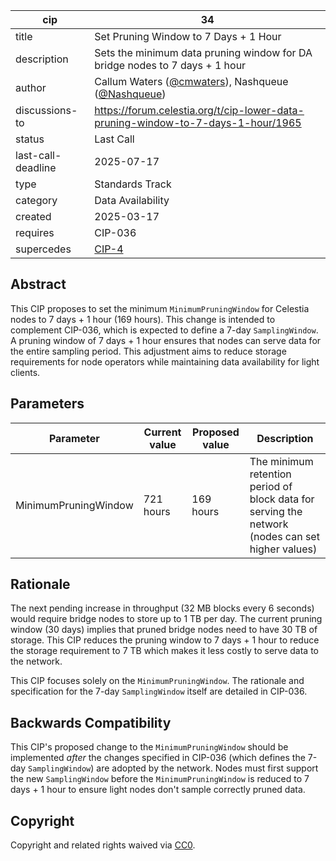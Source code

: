 | cip | 34 |
| - | - |
| title            | Set Pruning Window to 7 Days + 1 Hour                                                              |
| description      | Sets the minimum data pruning window for DA bridge nodes to 7 days + 1 hour             |
| author           | Callum Waters ([@cmwaters](https://github.com/cmwaters)), Nashqueue ([@Nashqueue](https://github.com/Nashqueue)) |
| discussions-to   | <https://forum.celestia.org/t/cip-lower-data-pruning-window-to-7-days-1-hour/1965>                 |
| status           | Last Call                                                                                             |
| last-call-deadline | 2025-07-17 |
| type             | Standards Track                                                                                    |
| category         | Data Availability                                                                                  |
| created          | 2025-03-17                                                                                         |
| requires         | CIP-036                                                                                            |
| supercedes | [CIP-4](./cip-004.md) |

## Abstract

This CIP proposes to set the minimum `MinimumPruningWindow` for Celestia nodes to 7 days + 1 hour (169 hours). This change is intended to complement CIP-036, which is expected to define a 7-day `SamplingWindow`. A pruning window of 7 days + 1 hour ensures that nodes can serve data for the entire sampling period. This adjustment aims to reduce storage requirements for node operators while maintaining data availability for light clients.

## Parameters

| Parameter     | Current value | Proposed value | Description                                                    |
|---------------|---------------|----------------|----------------------------------------------------------------|
| MinimumPruningWindow | 721 hours     | 169 hours      | The minimum retention period of block data for serving the network (nodes can set higher values) |

## Rationale

The next pending increase in throughput (32 MB blocks every 6 seconds) would require bridge nodes to store up to 1 TB per day. The current pruning window (30 days) implies that pruned bridge nodes need to have 30 TB of storage. This CIP reduces the pruning window to 7 days + 1 hour to reduce the storage requirement to 7 TB which makes it less costly to serve data to the network.

This CIP focuses solely on the `MinimumPruningWindow`. The rationale and specification for the 7-day `SamplingWindow` itself are detailed in CIP-036.

## Backwards Compatibility

This CIP's proposed change to the `MinimumPruningWindow` should be implemented *after* the changes specified in CIP-036 (which defines the 7-day `SamplingWindow`) are adopted by the network. Nodes must first support the new `SamplingWindow` before the `MinimumPruningWindow` is reduced to 7 days + 1 hour to ensure light nodes don't sample correctly pruned data.

## Copyright

Copyright and related rights waived via [CC0](https://github.com/celestiaorg/CIPs/blob/main/LICENSE).
